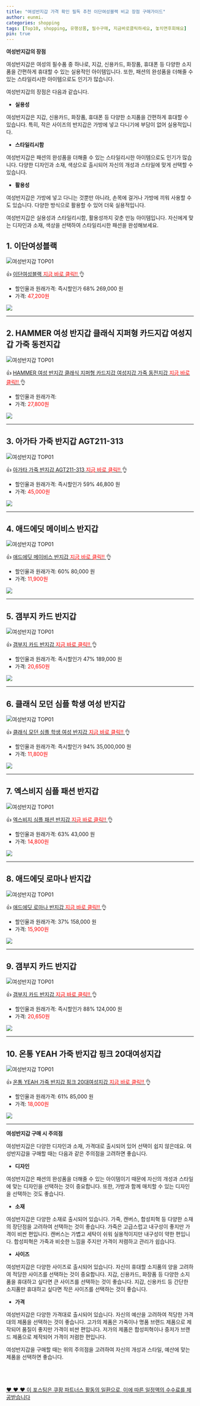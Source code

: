 ```yaml
---
title: "여성반지갑 가격 확인 필독 추천 이단여성블랙 비교 장점 구매가이드"
author: eunmi.
categories: shopping
tags: [Top10, shopping, 유행상품, 필수구매, 지금바로클릭하세요, 놓치면후회해요]
pin: true
---
```

**여성반지갑의 장점**

여성반지갑은 여성의 필수품 중 하나로, 지갑, 신용카드, 화장품, 휴대폰 등 다양한 소지품을 간편하게 휴대할 수 있는 실용적인 아이템입니다. 또한, 패션의 완성품을 더해줄 수 있는 스타일리시한 아이템으로도 인기가 많습니다.

여성반지갑의 장점은 다음과 같습니다.

* **실용성**

여성반지갑은 지갑, 신용카드, 화장품, 휴대폰 등 다양한 소지품을 간편하게 휴대할 수 있습니다. 특히, 작은 사이즈의 반지갑은 가방에 넣고 다니기에 부담이 없어 실용적입니다.

* **스타일리시함**

여성반지갑은 패션의 완성품을 더해줄 수 있는 스타일리시한 아이템으로도 인기가 많습니다. 다양한 디자인과 소재, 색상으로 출시되어 자신의 개성과 스타일에 맞게 선택할 수 있습니다.

* **활용성**

여성반지갑은 가방에 넣고 다니는 것뿐만 아니라, 손목에 걸거나 가방에 끼워 사용할 수도 있습니다. 다양한 방식으로 활용할 수 있어 더욱 실용적입니다.

여성반지갑은 실용성과 스타일리시함, 활용성까지 갖춘 만능 아이템입니다. 자신에게 맞는 디자인과 소재, 색상을 선택하여 스타일리시한 패션을 완성해보세요.

   

## 1. 이단여성블랙

![여성반지갑 TOP01](https://thumbnail6.coupangcdn.com/thumbnails/remote/230x230ex/image/vendor_inventory/0abb/8eeb7477d89ea1652ec4e717fd5a8b9af9a4175b58886719333d73558547.jpg)


👍 [이단여성블랙 <font color=red> 지금 바로 클릭!! </font> ](https://link.coupang.com/re/AFFSDP?lptag=AF3617701&subid=GithubCoopas&pageKey=7503157446&traceid=V0-153&itemId=19644607087&vendorItemId=86750744864) 👌 


- 할인율과 원래가격: 즉시할인가 68%  269,000   원
- 가격: <span style='color:red'>47,200원</span>

[![](/discount_price.png)](https://link.coupang.com/re/AFFSDP?lptag=AF3617701&subid=GithubCoopas&pageKey=7503157446&traceid=V0-153&itemId=19644607087&vendorItemId=86750744864)

---


   

## 2. HAMMER 여성 반지갑 클래식 지퍼형 카드지갑 여성지갑 가죽 동전지갑

![여성반지갑 TOP01](https://thumbnail6.coupangcdn.com/thumbnails/remote/230x230ex/image/vendor_inventory/154c/9f28a98b6ff715c98e750195dcfd2157d6e6ecb01ef16369e9d422ca849f.jpg)


👍 [HAMMER 여성 반지갑 클래식 지퍼형 카드지갑 여성지갑 가죽 동전지갑 <font color=red> 지금 바로 클릭!! </font> ](https://link.coupang.com/re/AFFSDP?lptag=AF3617701&subid=GithubCoopas&pageKey=7158593272&traceid=V0-153&itemId=18011509135&vendorItemId=87634471752) 👌 


- 할인율과 원래가격: 
- 가격: <span style='color:red'>27,800원</span>

[![](/discount_price.png)](https://link.coupang.com/re/AFFSDP?lptag=AF3617701&subid=GithubCoopas&pageKey=7158593272&traceid=V0-153&itemId=18011509135&vendorItemId=87634471752)

---


   

## 3. 아가타 가죽 반지갑 AGT211-313

![여성반지갑 TOP01](https://thumbnail9.coupangcdn.com/thumbnails/remote/230x230ex/image/retail/images/2023/04/25/14/0/255ce8c0-8389-4ef6-a2a6-c989a993b65e.jpg)


👍 [아가타 가죽 반지갑 AGT211-313 <font color=red> 지금 바로 클릭!! </font> ](https://link.coupang.com/re/AFFSDP?lptag=AF3617701&subid=GithubCoopas&pageKey=5272678629&traceid=V0-153&itemId=7519575568&vendorItemId=85777883043) 👌 


- 할인율과 원래가격: 즉시할인가 59%  46,800   원
- 가격: <span style='color:red'>45,000원</span>

[![](/discount_price.png)](https://link.coupang.com/re/AFFSDP?lptag=AF3617701&subid=GithubCoopas&pageKey=5272678629&traceid=V0-153&itemId=7519575568&vendorItemId=85777883043)

---


   

## 4. 애드에딧 메이비스 반지갑

![여성반지갑 TOP01](https://thumbnail7.coupangcdn.com/thumbnails/remote/230x230ex/image/retail/images/3993257142051445-5d607b2f-0335-4c77-bb2f-bc1a6a376cc9.jpg)


👍 [애드에딧 메이비스 반지갑 <font color=red> 지금 바로 클릭!! </font> ](https://link.coupang.com/re/AFFSDP?lptag=AF3617701&subid=GithubCoopas&pageKey=269873677&traceid=V0-153&itemId=847444399&vendorItemId=5390041034) 👌 


- 할인율과 원래가격: 60%  80,000   원
- 가격: <span style='color:red'>11,900원</span>

[![](/discount_price.png)](https://link.coupang.com/re/AFFSDP?lptag=AF3617701&subid=GithubCoopas&pageKey=269873677&traceid=V0-153&itemId=847444399&vendorItemId=5390041034)

---


   

## 5. 갬부지 카드 반지갑

![여성반지갑 TOP01](https://thumbnail9.coupangcdn.com/thumbnails/remote/230x230ex/image/retail/images/1790391331327121-6fdc8b57-748c-4a49-9186-3c702ea03fd3.jpg)


👍 [갬부지 카드 반지갑 <font color=red> 지금 바로 클릭!! </font> ](https://link.coupang.com/re/AFFSDP?lptag=AF3617701&subid=GithubCoopas&pageKey=5843696916&traceid=V0-153&itemId=10148814133&vendorItemId=77431524261) 👌 


- 할인율과 원래가격: 즉시할인가 47%  189,000   원
- 가격: <span style='color:red'>20,650원</span>

[![](/discount_price.png)](https://link.coupang.com/re/AFFSDP?lptag=AF3617701&subid=GithubCoopas&pageKey=5843696916&traceid=V0-153&itemId=10148814133&vendorItemId=77431524261)

---


   

## 6. 클래식 모던 심플 학생 여성 반지갑

![여성반지갑 TOP01](https://thumbnail7.coupangcdn.com/thumbnails/remote/230x230ex/image/vendor_inventory/f037/ea89a079ffcbfa82636e0aa6444e9e842022b40aad929c6b6e29ddc7ed2d.jpg)


👍 [클래식 모던 심플 학생 여성 반지갑 <font color=red> 지금 바로 클릭!! </font> ](https://link.coupang.com/re/AFFSDP?lptag=AF3617701&subid=GithubCoopas&pageKey=7640591646&traceid=V0-153&itemId=20300897836&vendorItemId=87386885618) 👌 


- 할인율과 원래가격: 즉시할인가 94%  35,000,000   원
- 가격: <span style='color:red'>11,800원</span>

[![](/discount_price.png)](https://link.coupang.com/re/AFFSDP?lptag=AF3617701&subid=GithubCoopas&pageKey=7640591646&traceid=V0-153&itemId=20300897836&vendorItemId=87386885618)

---


   

## 7. 엑스비지 심플 패션 반지갑

![여성반지갑 TOP01](https://thumbnail9.coupangcdn.com/thumbnails/remote/230x230ex/image/vendor_inventory/4d0c/72eacc503fa01252ed7f3ff89f9294b4b97833ed521bff3a9d904a41b620.JPG)


👍 [엑스비지 심플 패션 반지갑 <font color=red> 지금 바로 클릭!! </font> ](https://link.coupang.com/re/AFFSDP?lptag=AF3617701&subid=GithubCoopas&pageKey=6923057918&traceid=V0-153&itemId=16724950603&vendorItemId=83907254848) 👌 


- 할인율과 원래가격: 63%  43,000   원
- 가격: <span style='color:red'>14,800원</span>

[![](/discount_price.png)](https://link.coupang.com/re/AFFSDP?lptag=AF3617701&subid=GithubCoopas&pageKey=6923057918&traceid=V0-153&itemId=16724950603&vendorItemId=83907254848)

---


   

## 8. 애드에딧 로마나 반지갑

![여성반지갑 TOP01](https://thumbnail7.coupangcdn.com/thumbnails/remote/230x230ex/image/retail/images/915271030223663-258a1ba8-9f53-4232-9014-984afa1d0f8e.jpg)


👍 [애드에딧 로마나 반지갑 <font color=red> 지금 바로 클릭!! </font> ](https://link.coupang.com/re/AFFSDP?lptag=AF3617701&subid=GithubCoopas&pageKey=1063892847&traceid=V0-153&itemId=2009798210&vendorItemId=70009657511) 👌 


- 할인율과 원래가격: 37%  158,000   원
- 가격: <span style='color:red'>15,900원</span>

[![](/discount_price.png)](https://link.coupang.com/re/AFFSDP?lptag=AF3617701&subid=GithubCoopas&pageKey=1063892847&traceid=V0-153&itemId=2009798210&vendorItemId=70009657511)

---


   

## 9. 갬부지 카드 반지갑

![여성반지갑 TOP01](https://thumbnail10.coupangcdn.com/thumbnails/remote/230x230ex/image/retail/images/1175858818442283-bc8fc4fb-56e0-4d57-91b8-d7c562324be9.jpg)


👍 [갬부지 카드 반지갑 <font color=red> 지금 바로 클릭!! </font> ](https://link.coupang.com/re/AFFSDP?lptag=AF3617701&subid=GithubCoopas&pageKey=5843696916&traceid=V0-153&itemId=10148814147&vendorItemId=77431524346) 👌 


- 할인율과 원래가격: 즉시할인가 88%  124,000   원
- 가격: <span style='color:red'>20,650원</span>

[![](/discount_price.png)](https://link.coupang.com/re/AFFSDP?lptag=AF3617701&subid=GithubCoopas&pageKey=5843696916&traceid=V0-153&itemId=10148814147&vendorItemId=77431524346)

---


   

## 10. 온통 YEAH 가죽 반지갑 핑크 20대여성지갑

![여성반지갑 TOP01](https://thumbnail8.coupangcdn.com/thumbnails/remote/230x230ex/image/vendor_inventory/6fa6/6cb4532d177fff4c3cbe73500322968ac27f0ade555615a58091d6ea8048.jpg)


👍 [온통 YEAH 가죽 반지갑 핑크 20대여성지갑 <font color=red> 지금 바로 클릭!! </font> ](https://link.coupang.com/re/AFFSDP?lptag=AF3617701&subid=GithubCoopas&pageKey=7321081034&traceid=V0-153&itemId=18777060819&vendorItemId=87745162580) 👌 


- 할인율과 원래가격: 61%  85,000   원
- 가격: <span style='color:red'>18,000원</span>

[![](/discount_price.png)](https://link.coupang.com/re/AFFSDP?lptag=AF3617701&subid=GithubCoopas&pageKey=7321081034&traceid=V0-153&itemId=18777060819&vendorItemId=87745162580)

---
**여성반지갑 구매 시 주의점**

여성반지갑은 다양한 디자인과 소재, 가격대로 출시되어 있어 선택이 쉽지 않은데요. 여성반지갑을 구매할 때는 다음과 같은 주의점을 고려하면 좋습니다.

* **디자인**

여성반지갑은 패션의 완성품을 더해줄 수 있는 아이템이기 때문에 자신의 개성과 스타일에 맞는 디자인을 선택하는 것이 중요합니다. 또한, 가방과 함께 매치할 수 있는 디자인을 선택하는 것도 좋습니다.

* **소재**

여성반지갑은 다양한 소재로 출시되어 있습니다. 가죽, 캔버스, 합성피혁 등 다양한 소재의 장단점을 고려하여 선택하는 것이 좋습니다. 가죽은 고급스럽고 내구성이 좋지만 가격이 비싼 편입니다. 캔버스는 가볍고 세탁이 쉬워 실용적이지만 내구성이 약한 편입니다. 합성피혁은 가죽과 비슷한 느낌을 주지만 가격이 저렴하고 관리가 쉽습니다.

* **사이즈**

여성반지갑은 다양한 사이즈로 출시되어 있습니다. 자신이 휴대할 소지품의 양을 고려하여 적당한 사이즈를 선택하는 것이 중요합니다. 지갑, 신용카드, 화장품 등 다양한 소지품을 휴대하고 싶다면 큰 사이즈를 선택하는 것이 좋습니다. 지갑, 신용카드 등 간단한 소지품만 휴대하고 싶다면 작은 사이즈를 선택하는 것이 좋습니다.

* **가격**

여성반지갑은 다양한 가격대로 출시되어 있습니다. 자신의 예산을 고려하여 적당한 가격대의 제품을 선택하는 것이 좋습니다. 고가의 제품은 가죽이나 명품 브랜드 제품으로 제작되어 품질이 좋지만 가격이 비싼 편입니다. 저가의 제품은 합성피혁이나 중저가 브랜드 제품으로 제작되어 가격이 저렴한 편입니다.

여성반지갑을 구매할 때는 위의 주의점을 고려하여 자신의 개성과 스타일, 예산에 맞는 제품을 선택하면 좋습니다.<br><br><br><br><br> [ ❤ ❤ ❤ 이 포스팅은 쿠팡 파트너스 활동의 일환으로, 이에 따른 일정액의 수수료를 제공받습니다](https://link.coupang.com/a/bcEFyh)